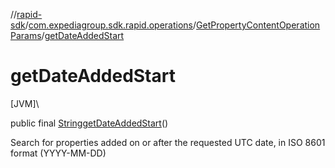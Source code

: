 //[rapid-sdk](../../../index.md)/[com.expediagroup.sdk.rapid.operations](../index.md)/[GetPropertyContentOperationParams](index.md)/[getDateAddedStart](get-date-added-start.md)

# getDateAddedStart

[JVM]\

public final [String](https://docs.oracle.com/javase/8/docs/api/java/lang/String.html)[getDateAddedStart](get-date-added-start.md)()

Search for properties added on or after the requested UTC date, in ISO 8601 format (YYYY-MM-DD)
